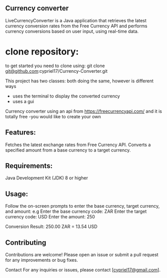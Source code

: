 ## Currency converter

LiveCurrencyConverter is a Java application that retrieves the latest currency conversion rates 
from the Free Currency API and performs currency conversions based on user input, using real-time data.

# clone repository:
to get started you need to clone using: git clone git@github.com:cypriel17/Currency-Converter.git

This project has two classes: both doing the same, however is different ways
- uses the terminal to display the converted currency
- uses a gui 

Currency converter using an api from https://freecurrencyapi.com/ and it is totally free -you would like to create your own 

## Features:
Fetches the latest exchange rates from Free Currency API.
Converts a specified amount from a base currency to a target currency.

## Requirements:
Java Development Kit (JDK) 8 or higher

## Usage:
Follow the on-screen prompts to enter the base currency, target currency, and amount:
e.g
Enter the base currency code: ZAR
Enter the target currency code: USD
Enter the amount: 250

Conversion Result:
250.00 ZAR = 13.54 USD

## Contributing
Contributions are welcome! Please open an issue or submit a pull request for any improvements or bug fixes.

Contact
For any inquiries or issues, please contact [cypriel17@gmail.com].
